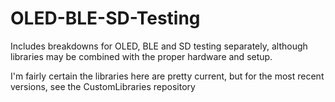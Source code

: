 # OLED-BLE-SD-Testing

Includes breakdowns for OLED, BLE and SD testing separately, although libraries may be combined with the proper hardware and setup.


I'm fairly certain the libraries here are pretty current, but for the most recent versions, see the CustomLibraries repository
